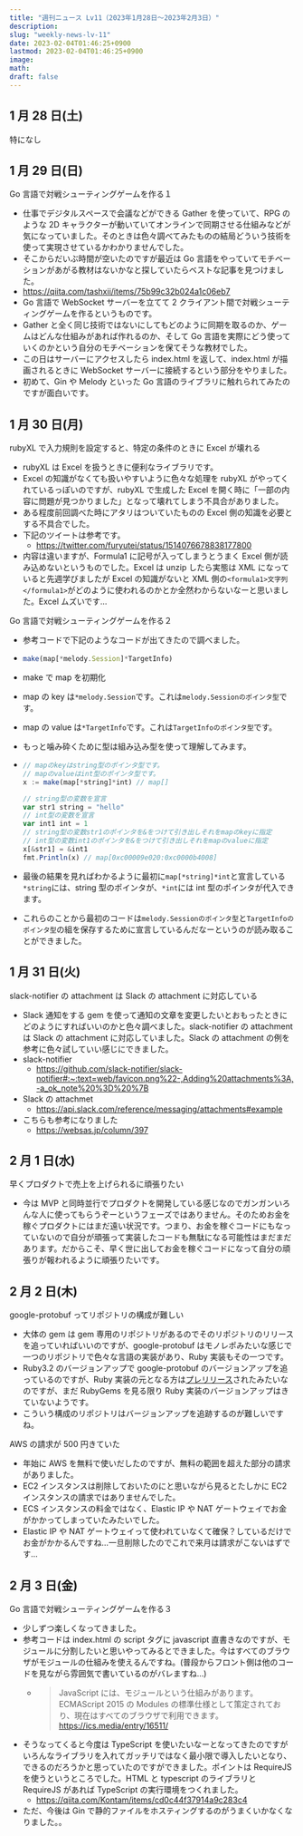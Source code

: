 ```yaml
---
title: "週刊ニュース Lv11（2023年1月28日～2023年2月3日）"
description:
slug: "weekly-news-lv-11"
date: 2023-02-04T01:46:25+0900
lastmod: 2023-02-04T01:46:25+0900
image:
math:
draft: false
---
```


## 1 月 28 日(土)

特になし

## 1 月 29 日(日)

Go 言語で対戦シューティングゲームを作る１

- 仕事でデジタルスペースで会議などができる Gather を使っていて、RPG のような 2D キャラクターが動いていてオンラインで同期させる仕組みなどが気になっていました。そのときは色々調べてみたものの結局どういう技術を使って実現させているかわかりませんでした。
- そこからだいぶ時間が空いたのですが最近は Go 言語をやっていてモチベーションがあがる教材はないかなと探していたらベストな記事を見つけました。
- https://qiita.com/tashxii/items/75b99c32b024a1c06eb7
- Go 言語で WebSocket サーバーを立てて 2 クライアント間で対戦シューティングゲームを作るというものです。
- Gather と全く同じ技術ではないにしてもどのように同期を取るのか、ゲームはどんな仕組みがあれば作れるのか、そして Go 言語を実際にどう使っていくのかという自分のモチベーションを保てそうな教材でした。
- この日はサーバーにアクセスしたら index.html を返して、index.html が描画されるときに WebSocket サーバーに接続するという部分をやりました。
- 初めて、Gin や Melody といった Go 言語のライブラリに触れられてみたのですが面白いです。

## 1 月 30 日(月)

rubyXL で入力規則を設定すると、特定の条件のときに Excel が壊れる

- rubyXL は Excel を扱うときに便利なライブラリです。
- Excel の知識がなくても扱いやすいように色々な処理を rubyXL がやってくれているっぽいのですが、rubyXL で生成した Excel を開く時に「一部の内容に問題が見つかりました」となって壊れてしまう不具合がありました。
- ある程度前回調べた時にアタリはついていたものの Excel 側の知識を必要とする不具合でした。
- 下記のツイートは参考です。
  - https://twitter.com/furyutei/status/1514076678838177800
- 内容は違いますが、Formula1 に記号が入ってしまうとうまく Excel 側が読み込めないというものでした。Excel は unzip したら実態は XML になっていると先週学びましたが Excel の知識がないと XML 側の`<formula1>文字列</formula1>`がどのように使われるのかとか全然わからないなーと思いました。Excel ムズいです…

Go 言語で対戦シューティングゲームを作る２

- 参考コードで下記のようなコードが出てきたので調べました。
- ```javascript
  make(map[*melody.Session]*TargetInfo)
  ```
- make で map を初期化
- map の key は`*melody.Session`です。これは`melody.Sessionのポインタ型`です。
- map の value は`*TargetInfo`です。これは`TargetInfoのポインタ型`です。
- もっと噛み砕くために型は組み込み型を使って理解してみます。
- ```javascript
  // mapのkeyはstring型のポインタ型です。
  // mapのvalueはint型のポインタ型です。
  x := make(map[*string]*int) // map[]

  // string型の変数を宣言
  var str1 string = "hello"
  // int型の変数を宣言
  var int1 int = 1
  // string型の変数str1のポインタを&をつけて引き出しそれをmapのkeyに指定
  // int型の変数int1のポインタを&をつけて引き出しそれをmapのvalueに指定
  x[&str1] = &int1
  fmt.Println(x) // map[0xc00009e020:0xc0000b4008]
  ```

- 最後の結果を見ればわかるように最初に`map[*string]*int`と宣言している`*string`には、string 型のポインタが、`*int`には int 型のポインタが代入できます。
- これらのことから最初のコードは`melody.Sessionのポインタ型`と`TargetInfoのポインタ型`の組を保存するために宣言しているんだなーというのが読み取ることができました。

## 1 月 31 日(火)

slack-notifier の attachment は Slack の attachment に対応している

- Slack 通知をする gem を使って通知の文章を変更したいとおもったときにどのようにすればいいのかと色々調べました。slack-notifier の attachment は Slack の attachment に対応していました。Slack の attachment の例を参考に色々試していい感じにできました。
- slack-notifier
  - https://github.com/slack-notifier/slack-notifier#:~:text=web/favicon.png%22-,Adding%20attachments%3A,-a_ok_note%20%3D%20%7B
- Slack の attachmet
  - https://api.slack.com/reference/messaging/attachments#example
- こちらも参考になりました
  - https://websas.jp/column/397

## 2 月 1 日(水)

早くプロダクトで売上を上げられるに頑張りたい

- 今は MVP と同時並行でプロダクトを開発している感じなのでガンガンいろんな人に使ってもらうぞーというフェーズではありません。そのためお金を稼ぐプロダクトにはまだ遠い状況です。つまり、お金を稼ぐコードにもなっていないので自分が頑張って実装したコードも無駄になる可能性はまだまだあります。だからこそ、早く世に出してお金を稼ぐコードになって自分の頑張りが報われるように頑張りたいです。

## 2 月 2 日(木)

google-protobuf ってリポジトリの構成が難しい

- 大体の gem は gem 専用のリポジトリがあるのでそのリポジトリのリリースを追っていればいいのですが、google-protobuf はモノレポみたいな感じで一つのリポジトリで色々な言語の実装があり、Ruby 実装もその一つです。
- Ruby3.2 のバージョンアップで google-protobuf のバージョンアップを追っているのですが、Ruby 実装の元となる方は[プレリリース](https://github.com/protocolbuffers/protobuf/releases/tag/v22.0-rc1)されたみたいなのですが、まだ RubyGems を見る限り Ruby 実装のバージョンアップはきていないようです。
- こういう構成のリポジトリはバージョンアップを追跡するのが難しいですね。

AWS の請求が 500 円きていた

- 年始に AWS を無料で使いだしたのですが、無料の範囲を超えた部分の請求がありました。
- EC2 インスタンスは削除しておいたのにと思いながら見るとたしかに EC2 インスタンスの請求ではありませんでした。
- ECS インスタンスの料金ではなく、Elastic IP や NAT ゲートウェイでお金がかかってしまっていたみたいでした。
- Elastic IP や NAT ゲートウェイって使われていなくて確保？しているだけでお金がかかるんですね…一旦削除したのでこれで来月は請求がこないはずです…

## 2 月 3 日(金)

Go 言語で対戦シューティングゲームを作る３

- 少しずつ楽しくなってきました。
- 参考コードは index.html の script タグに javascript 直書きなのですが、モジュールに分割したいと思いやってみるとできました。今はすべてのブラウザがモジュールの仕組みを使えるんですね。(普段からフロント側は他のコードを見ながら雰囲気で書いているのがバレますね…)
  - > JavaScript には、モジュールという仕組みがあります。ECMAScript 2015 の Modules の標準仕様として策定されており、現在はすべてのブラウザで利用できます。
    > https://ics.media/entry/16511/
- そうなってくると今度は TypeScript を使いたいなーとなってきたのですがいろんなライブラリを入れてガッチリではなく最小限で導入したいとなり、できるのだろうかと思っていたのですができました。ポイントは RequireJS を使うというところでした。HTML と typescript のライブラリと RequireJS があれば TypeScript の実行環境をつくれました。
  - https://qiita.com/Kontam/items/cd0c44f37914a9c283c4
- ただ、今後は Gin で静的ファイルをホスティングするのがうまくいかなくなりました。。
